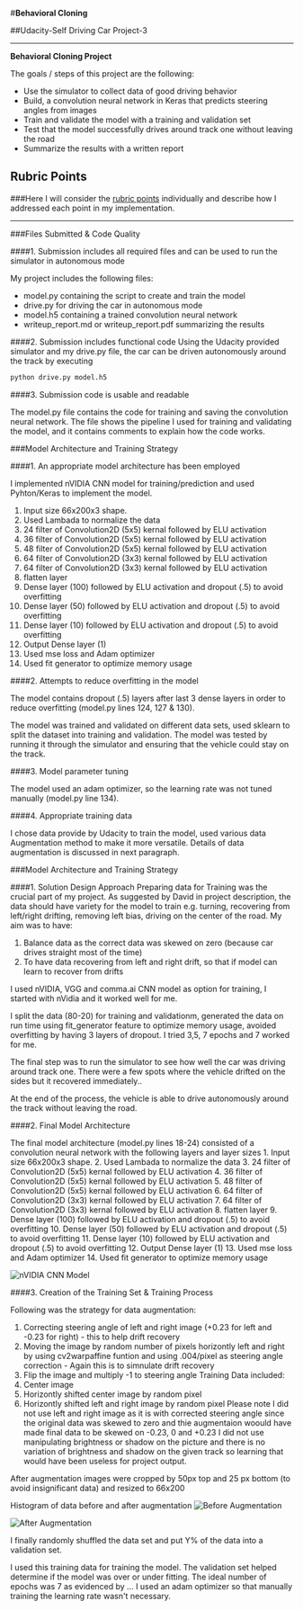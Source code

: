#**Behavioral Cloning** 

##Udacity-Self Driving Car Project-3


---

**Behavioral Cloning Project**

The goals / steps of this project are the following:
* Use the simulator to collect data of good driving behavior
* Build, a convolution neural network in Keras that predicts steering angles from images
* Train and validate the model with a training and validation set
* Test that the model successfully drives around track one without leaving the road
* Summarize the results with a written report


[//]: # (Image References)

[image1]: ./examples/placeholder.png "Model Visualization"
[image2]: ./examples/placeholder.png "Grayscaling"
[image3]: ./examples/placeholder_small.png "Recovery Image"
[image4]: ./examples/placeholder_small.png "Recovery Image"
[image5]: ./examples/placeholder_small.png "Recovery Image"
[image6]: ./examples/placeholder_small.png "Normal Image"
[image7]: ./examples/placeholder_small.png "Flipped Image"

## Rubric Points
###Here I will consider the [rubric points](https://review.udacity.com/#!/rubrics/432/view) individually and describe how I addressed each point in my implementation.  

---
###Files Submitted & Code Quality

####1. Submission includes all required files and can be used to run the simulator in autonomous mode

My project includes the following files:
* model.py containing the script to create and train the model
* drive.py for driving the car in autonomous mode
* model.h5 containing a trained convolution neural network 
* writeup_report.md or writeup_report.pdf summarizing the results

####2. Submission includes functional code
Using the Udacity provided simulator and my drive.py file, the car can be driven autonomously around the track by executing 
```sh
python drive.py model.h5
```

####3. Submission code is usable and readable

The model.py file contains the code for training and saving the convolution neural network. The file shows the pipeline I used for training and validating the model, and it contains comments to explain how the code works.

###Model Architecture and Training Strategy

####1. An appropriate model architecture has been employed

I implemented nVIDIA CNN model for training/prediction and used Pyhton/Keras to implement the model. 
1. Input size 66x200x3 shape.
2. Used Lambada to normalize the data
3. 24 filter of Convolution2D (5x5) kernal followed by ELU activation
4. 36 filter of Convolution2D (5x5) kernal followed by ELU activation
5. 48 filter of Convolution2D (5x5) kernal followed by ELU activation
6. 64 filter of Convolution2D (3x3) kernal followed by ELU activation
7. 64 filter of Convolution2D (3x3) kernal followed by ELU activation
8. flatten layer
9. Dense layer (100) followed by ELU activation and dropout (.5) to avoid overfitting
10. Dense layer (50) followed by ELU activation and dropout (.5) to avoid overfitting
11. Dense layer (10) followed by ELU activation and dropout (.5) to avoid overfitting
12. Output Dense layer (1)
13. Used mse loss and Adam optimizer
14. Used fit generator to optimize memory usage

####2. Attempts to reduce overfitting in the model

The model contains dropout (.5) layers after last 3 dense layers in order to reduce overfitting (model.py lines 124, 127 & 130). 

The model was trained and validated on different data sets, used sklearn to split the dataset into training and validation. The model was tested by running it through the simulator and ensuring that the vehicle could stay on the track.

####3. Model parameter tuning

The model used an adam optimizer, so the learning rate was not tuned manually (model.py line 134).

####4. Appropriate training data

I chose data provide by Udacity to train the model, used various data Augmentation method to make it more versatile. Details of data augmentation is discussed in next paragraph.

###Model Architecture and Training Strategy

####1. Solution Design Approach
Preparing data for Training was the crucial part of my project. As suggested by David in project description, the data should have variety for the model to train e.g. turning, recovering from left/right drifting, removing left bias, driving on the center of the road.
My aim was to have: 
1. Balance data as the correct data was skewed on zero (because car drives straight most of the time)
2. To have data recovering from left and right drift, so that if model can learn to recover from drifts

I used nVIDIA, VGG and comma.ai CNN model as option for training, I started with nVidia and it worked well for me.

I split the data (80-20) for training and validationm, generated the data on run time using fit_generator feature to optimize memory usage, avoided overfitting by having 3 layers of dropout. I tried 3,5, 7 epochs and 7 worked for me.

The final step was to run the simulator to see how well the car was driving around track one. There were a few spots where the vehicle drifted on the sides but it recovered immediately..

At the end of the process, the vehicle is able to drive autonomously around the track without leaving the road.

####2. Final Model Architecture

The final model architecture (model.py lines 18-24) consisted of a convolution neural network with the following layers and layer sizes 1. Input size 66x200x3 shape.
2. Used Lambada to normalize the data
3. 24 filter of Convolution2D (5x5) kernal followed by ELU activation
4. 36 filter of Convolution2D (5x5) kernal followed by ELU activation
5. 48 filter of Convolution2D (5x5) kernal followed by ELU activation
6. 64 filter of Convolution2D (3x3) kernal followed by ELU activation
7. 64 filter of Convolution2D (3x3) kernal followed by ELU activation
8. flatten layer
9. Dense layer (100) followed by ELU activation and dropout (.5) to avoid overfitting
10. Dense layer (50) followed by ELU activation and dropout (.5) to avoid overfitting
11. Dense layer (10) followed by ELU activation and dropout (.5) to avoid overfitting
12. Output Dense layer (1)
13. Used mse loss and Adam optimizer
14. Used fit generator to optimize memory usage

![nVIDIA CNN Model](https://github.com/devksingh/Behavioural-Cloning-P3/blob/master/nVidia%20CNN%20Model.png)


####3. Creation of the Training Set & Training Process

Following was the strategy for data augmentation:
1. Correcting steering angle of left and right image (+0.23 for left and -0.23 for right) - this to help drift recovery
2. Moving the image by random number of pixels horizontly left and right by using cv2warpaffine funtion and using .004/pixel as steering angle correction - Again this is to simnulate drift recovery
3. Flip the image and multiply -1 to steering angle
Training Data included:
1. Center image 
2. Horizontly shifted center image by random pixel
3. Horizontly shifted left and right image by random pixel
Please note I did not use left and right image as it is with corrected steering angle since the original data was skewed to zero and thie augmentaion woould have made final data to be skewed on -0.23, 0 and +0.23
I did not use manipulating brightness or shadow on the picture and there is no variation of brightness and shadow on the given track so learning that would have been useless for project output.

After augmentation images were cropped by 50px top and 25 px bottom (to avoid insignificant data) and resized to 66x200

Histogram of data before and after augmentation
![Before Augmentation](https://github.com/devksingh/Behavioural-Cloning-P3/blob/master/Trainig_Data.png)

![After Augmentation](https://github.com/devksingh/Behavioural-Cloning-P3/blob/master/Training_Data_After_Augmentation.png)


I finally randomly shuffled the data set and put Y% of the data into a validation set. 

I used this training data for training the model. The validation set helped determine if the model was over or under fitting. The ideal number of epochs was 7 as evidenced by ... I used an adam optimizer so that manually training the learning rate wasn't necessary.
